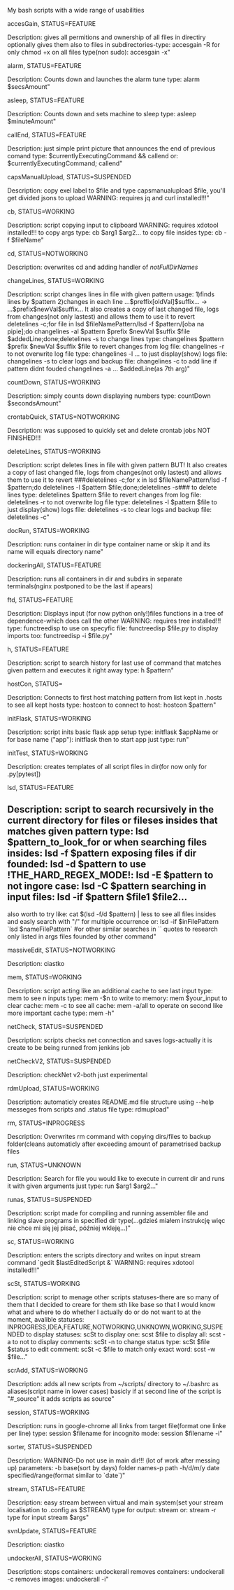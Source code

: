 My bash scripts with a wide range of usabilities



accesGain, STATUS=FEATURE

Description:
gives all permitions and ownership of all files in directiry
optionally gives them also to files in subdirectories-type: accesgain -R
for only chmod +x on all files type(non sudo): accesgain -x"



alarm, STATUS=FEATURE

Description:
Counts down and launches the alarm tune
type: alarm \$secsAmount"



asleep, STATUS=FEATURE

Description:
Counts down and sets machine to sleep
type: asleep \$minuteAmount"



callEnd, STATUS=FEATURE

Description:
just simple print picture that announces the end of previous comand
type: \$currentlyExecutingCommand && callend
or: \$currentlyExecutingCommand; callend"



capsManualUpload, STATUS=SUSPENDED

Description:
copy exel label to \$file and type capsmanualupload \$file, you'll get divided jsons to upload
WARNING: requires jq and curl installed!!!"



cb, STATUS=WORKING

Description:
script copying input to clipboard
WARNING: requires xdotool installed!!!
to copy args type: cb \$arg1 \$arg2...
to copy file insides type: cb -f \$fileName"



cd, STATUS=NOTWORKING

Description:
overwrites cd and adding handler of _notFullDirNames_



changeLines, STATUS=WORKING

Description:
script changes lines in file with given pattern
usage: 1)finds lines by \$pattern
2)changes in each line
...\$preffix[oldVal]\$suffix... -> ...\$prefix\$newVal\$suffix...
It also creates a copy of last changed file, logs from
changes(not only lastest) and allows them to use it to revert
deletelines -c;for file in lsd \$fileNamePattern/lsd -f \$pattern/[oba na pipie];do changelines -al \$pattern \$prefix \$newVal \$suffix \$file \$addedLine;done;deletelines -s
to change lines type: changelines \$pattern \$prefix \$newVal \$suffix \$file
to revert changes from log file: changelines -r
to not overwrite log file type: changelines -l ...
to just display(show) logs file: changelines -s
to clear logs and backup file: changelines -c
to add line if pattern didnt fouded changelines -a ... \$addedLine(as 7th arg)"



countDown, STATUS=WORKING

Description:
simply counts down displaying numbers
type: countDown \$secondsAmount"



crontabQuick, STATUS=NOTWORKING

Description:
was supposed to quickly set and delete crontab jobs NOT FINISHED!!!



deleteLines, STATUS=WORKING

Description:
script deletes lines in file with given pattern
BUT! It also creates a copy of last changed file, logs from
changes(not only lastest) and allows them to use it to revert
###deletelines -c;for x in lsd \$fileNamePattern/lsd -f \$pattern;do deletelines -l \$pattern \$file;done;deletelines -s###
to delete lines type: deletelines \$pattern \$file
to revert changes from log file: deletelines -r
to not overwrite log file type: deletelines -l \$pattern \$file
to just display(show) logs file: deletelines -s
to clear logs and backup file: deletelines -c"



docRun, STATUS=WORKING

Description:
runs container in dir
type container name or skip it and its name will equals directory name"



dockeringAll, STATUS=FEATURE

Description:
runs all containers in dir and subdirs in separate terminals(nginx postponed to be the last if apears)



ftd, STATUS=FEATURE

Description:
Displays input (for now python only!)files functions in a tree of dependence-which does call the other
WARNING: requires tree installed!!!
type: functreedisp
to use on specyfic file: functreedisp \$file.py
to display imports too: functreedisp -i \$file.py"



h, STATUS=FEATURE

Description:
script to search history for last use of command that matches given pattern and executes it right away
type: h \$pattern"



hostCon, STATUS=

Description:
Connects to first host matching pattern from list kept in .hosts
to see all kept hosts type: hostcon
to connect to host: hostcon \$pattern"



initFlask, STATUS=WORKING

Description:
script inits basic flask app setup
type: initflask \$appName
or for base name (\"app\"): initflask
then to start app just type: run"



initTest, STATUS=WORKING

Description:
creates templates of all script files in dir(for now only for .py[pytest])



lsd, STATUS=FEATURE

Description:
script to search recursively in the current directory for files or fileses insides that matches given pattern
type: lsd \$pattern_to_look_for
or when searching files insides: lsd -f \$pattern
exposing files if dir founded: lsd -d \$pattern
to use !THE_HARD_REGEX_MODE!: lsd -E \$pattern
to not ingore case: lsd -C \$pattern
searching in input files: lsd -if \$pattern \$file1 \$file2...
----------
also worth to try like: cat \$(lsd -f/d \$pattern) | less
to see all files insides and easly search with \"/\" for multiple occurrence
or: lsd -if \$inFilePattern \`lsd \$nameFilePattern\` #or other similar searches in \`\` quotes
to research only listed in args files founded by other command"



massiveEdit, STATUS=NOTWORKING

Description:
ciastko



mem, STATUS=WORKING

Description:
script acting like an additional cache
to see last input type: mem
to see n inputs type: mem -\$n
to write to memory: mem \$your_input
to clear cache: mem -c
to see all cache: mem -a/all
to operate on second like more important cache type: mem -h"



netCheck, STATUS=SUSPENDED

Description:
scripts checks net connection and saves logs-actually it is create to be being runned from jenkins job



netCheckV2, STATUS=SUSPENDED

Description:
checkNet v2-both just experimental



rdmUpload, STATUS=WORKING

Description:
automaticly creates README.md file structure using --help messeges from scripts and .status file
type: rdmupload"



rm, STATUS=INPROGRESS

Description:
Overwrites rm command with copying dirs/files to backup folder(cleans automaticly after exceeding amount of parametrised backup files



run, STATUS=UNKNOWN

Description:
Search for file you would like to execute in current dir and runs it with given arguments
just type: run \$arg1 \$arg2..."



runas, STATUS=SUSPENDED

Description:
script made for compiling and running assembler file and linking slave programs in specified dir
type(...gdzieś miałem instrukcję więc nie chce mi się jej pisać, później wkleję...)"



sc, STATUS=WORKING

Description:
enters the scripts directory and writes on input stream command \`gedit \$lastEditedScript &\`
WARNING: requires xdotool installed!!!"



scSt, STATUS=WORKING

Description:
script to menage other scripts statuses-there are so many of them that I decided to creare for them sth like base so that
I would know what and where to do whether I actually do or do not want to at the moment, avalible statuses:
INPROGRESS,IDEA,FEATURE,NOTWORKING,UNKNOWN,WORKING,SUSPENDED
to display statuses: scSt
to display one: scst \$file
to display all: scst -a
to not to display comments: scSt -n
to change status type: scSt \$file \$status
to edit comment: scSt -c \$file
to match only exact word: scst -w \$file..."



scrAdd, STATUS=WORKING

Description:
adds all new scripts from ~/scripts/ directory to ~/.bashrc as aliases(script name in lower cases)
basicly if at second line of the script is \"\#_source\" it adds scripts as source"



session, STATUS=WORKING

Description:
runs in google-chrome all links from target file(format one linke per line)
type: session \$filename
for incognito mode: session \$filename -i"



sorter, STATUS=SUSPENDED

Description:
WARNING-Do not use in main dir!!! (lot of work after messing up)
parameters:
-b base(sort by days)
folder names-p path
-h/d/m/y date specified/range(format similar to \`date\`)"



stream, STATUS=FEATURE

Description:
easy stream between virtual and main system(set your stream localisation to .config as \$STREAM)
type for output: stream
or: stream -r
type for input stream \$args"



svnUpdate, STATUS=FEATURE

Description:
ciastko



undockerAll, STATUS=WORKING

Description:
stops containers: undockerall
removes containers: undockerall -c
removes images: undockerall -i"
